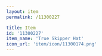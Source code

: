```yaml
---
layout: item
permalink: /11300227

title: Item
id: '11300227'
item_name: 'True Skipper Hat'
icon_url: 'item/icon/11300174.png'
---
```

